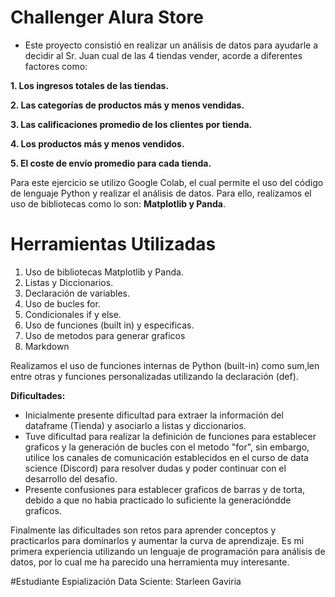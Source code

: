 # Challenger Alura Store
* Este proyecto consistió en realizar un análisis de datos para ayudarle a decidir al Sr. Juan cual de las 4 tiendas vender, acorde a diferentes factores como:

**1. Los ingresos totales de las tiendas.**

**2. Las categorías de productos más y menos vendidas.**

**3. Las calificaciones promedio de los clientes por tienda.**

**4. Los productos más y menos vendidos.**

**5. El coste de envío promedio para cada tienda.**

Para este ejercicio se utilizo Google Colab, el cual permite el uso del código de lenguaje Python y realizar el análisis de datos. Para ello, realizamos el uso de bibliotecas como lo son: **Matplotlib y Panda**.

# Herramientas Utilizadas
1. Uso de bibliotecas Matplotlib y Panda.
2. Listas y Diccionarios.
3. Declaración de variables.
4. Uso de bucles for.
5. Condicionales if y else.
6. Uso de funciones (built in) y especificas.
7. Uso de metodos para generar graficos
8. Markdown
   
 Realizamos el uso de funciones internas de Python (built-in) como sum,len entre otras y funciones personalizadas utilizando la declaración (def).

**Dificultades:**
* Inicialmente presente dificultad para extraer la información del dataframe (Tienda) y asociarlo a listas y diccionarios.
* Tuve dificultad para realizar la definición de funciones para establecer graficos y la generación de bucles con el metodo "for", sin embargo, utilice los canales de comunicación establecidos en el curso de data science (Discord) para resolver dudas y poder continuar con el desarrollo del desafio.
* Presente confusiones para establecer graficos de barras y de torta, debido a que no habia practicado lo suficiente la generacióndde graficos.

 Finalmente las dificultades son retos para aprender conceptos y practicarlos para dominarlos y aumentar la curva de aprendizaje. Es mi primera experiencia utilizando un lenguaje de programación para análisis de datos, por lo cual me ha parecido una herramienta muy interesante.

#Estudiante Espialización Data Sciente:
Starleen Gaviria




